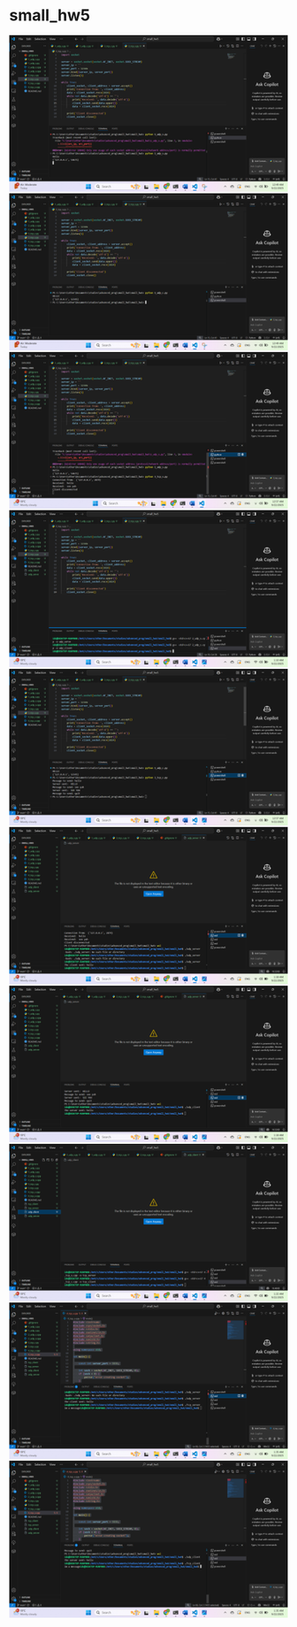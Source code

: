 # small_hw5

![alt text](<proof/Screenshot (442).png>) ![alt text](<proof/Screenshot (443).png>) ![alt text](<proof/Screenshot (445).png>) ![alt text](<proof/Screenshot (447).png>) ![alt text](<proof/Screenshot (446).png>) ![alt text](<proof/Screenshot (448).png>) ![alt text](<proof/Screenshot (449).png>) ![alt text](<proof/Screenshot (450).png>) ![alt text](<proof/Screenshot (451).png>) ![alt text](<proof/Screenshot (452).png>)